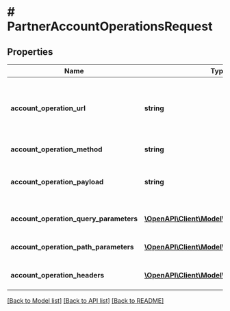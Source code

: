 # # PartnerAccountOperationsRequest

## Properties

Name | Type | Description | Notes
------------ | ------------- | ------------- | -------------
**account_operation_url** | **string** | The API method path for the request you are sending on behalf of a managed child account. This value should be a V3 API URL without the https://api.cc.email/v3 base url and with any path parameter names included. For example: &lt;code&gt;/emails/activities/{campaign_activity_id}&lt;/code&gt;. |
**account_operation_method** | **string** | The http method for the request you are sending on behalf of a managed child account. |
**account_operation_payload** | **string** | The request payload for the request you are sending on behalf of a managed child account. If you provide a JSON payload using this parameter, make sure that the JSON is string escaped. | [optional]
**account_operation_query_parameters** | [**\OpenAPI\Client\Model\QueryParamObject[]**](QueryParamObject.md) | An array containing the query parameters for the request you are sending on behalf of a managed child account. | [optional]
**account_operation_path_parameters** | [**\OpenAPI\Client\Model\PathParamObject[]**](PathParamObject.md) | An array containing the path parameters for the request you are sending on behalf of a managed child account. | [optional]
**account_operation_headers** | [**\OpenAPI\Client\Model\HeadersObject[]**](HeadersObject.md) | An array containing the headers for the request you are sending on behalf of a managed child account. | [optional]

[[Back to Model list]](../../README.md#models) [[Back to API list]](../../README.md#endpoints) [[Back to README]](../../README.md)
